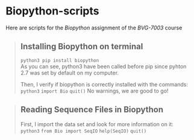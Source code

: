 # **Biopython-scripts**
Here are scripts for the *Biopython* assignment of the  *BVG-7003* course  

> ## Installing Biopython on terminal  
> `python3 pip install biopython`  
> As you can see, python3 have been called before pip since pyhton 2.7 was set by default on my computer.
>
> Then, I verify if biopython is correctly installed with the commands:  
> `python3`
> `import Bio`
> `quit()`
> No warnings, we are good to go!

> ## Reading Sequence Files in Biopython
> First, I import the data set and look for more information on it:  
> `python3`
> `from Bio import SeqIO`
> `help(SeqIO)`
> `quit()`
